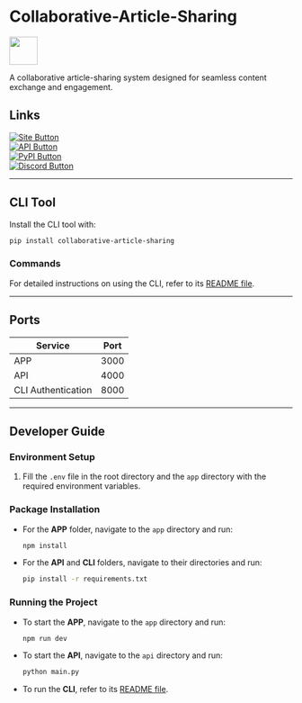 # Collaborative-Article-Sharing

<img src='https://cas.upayan.dev/favicon.ico' height=50px>

A collaborative article-sharing system designed for seamless content exchange and engagement.

## Links

[![Site Button](https://img.shields.io/badge/Site-cas.upayan.dev-brightblue?style=for-the-badge&logo=github&logoColor=white)](https://cas.upayan.dev)  
[![API Button](https://img.shields.io/badge/API-api.cas.upayan.dev-brightgreen?style=for-the-badge&logo=github&logoColor=white)](https://api.cas.upayan.dev)  
[![PyPI Button](https://img.shields.io/badge/PyPI-CAS-orange?style=for-the-badge&logo=pypi&logoColor=white)](https://pypi.org/project/collaborative-article-sharing/)  
[![Discord Button](https://img.shields.io/badge/Discord-Join%20Community-blue?style=for-the-badge&logo=discord&logoColor=white)](https://discord.com/invite/wQTZcXpcaY)

---

## CLI Tool

Install the CLI tool with:

```bash
pip install collaborative-article-sharing
```

### Commands

For detailed instructions on using the CLI, refer to its [README file](./CLI/README.md).

---

## Ports

| Service            | Port |
|--------------------|------|
| APP                | 3000 |
| API                | 4000 |
| CLI Authentication | 8000 |

---

## Developer Guide

### Environment Setup

1. Fill the `.env` file in the root directory and the `app` directory with the required environment variables. 

### Package Installation

- For the **APP** folder, navigate to the `app` directory and run:

  ```bash
  npm install
  ```

- For the **API** and **CLI** folders, navigate to their directories and run:

  ```bash
  pip install -r requirements.txt
  ```

### Running the Project

- To start the **APP**, navigate to the `app` directory and run:

  ```bash
  npm run dev
  ```

- To start the **API**, navigate to the `api` directory and run:

  ```bash
  python main.py
  ```

- To run the **CLI**, refer to its [README file](./CLI/README.md).

